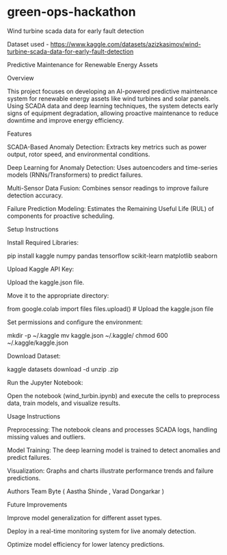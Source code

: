 # green-ops-hackathon
Wind turbine scada data for early fault detection

Dataset used - https://www.kaggle.com/datasets/azizkasimov/wind-turbine-scada-data-for-early-fault-detection

Predictive Maintenance for Renewable Energy Assets

Overview

This project focuses on developing an AI-powered predictive maintenance system for renewable energy assets like wind turbines and solar panels. Using SCADA data and deep learning techniques, the system detects early signs of equipment degradation, allowing proactive maintenance to reduce downtime and improve energy efficiency.

Features

SCADA-Based Anomaly Detection: Extracts key metrics such as power output, rotor speed, and environmental conditions.

Deep Learning for Anomaly Detection: Uses autoencoders and time-series models (RNNs/Transformers) to predict failures.

Multi-Sensor Data Fusion: Combines sensor readings to improve failure detection accuracy.

Failure Prediction Modeling: Estimates the Remaining Useful Life (RUL) of components for proactive scheduling.

Setup Instructions

Install Required Libraries:

pip install kaggle numpy pandas tensorflow scikit-learn matplotlib seaborn

Upload Kaggle API Key:

Upload the kaggle.json file.

Move it to the appropriate directory:

from google.colab import files
files.upload()  # Upload the kaggle.json file

Set permissions and configure the environment:

mkdir -p ~/.kaggle
mv kaggle.json ~/.kaggle/
chmod 600 ~/.kaggle/kaggle.json

Download Dataset:

kaggle datasets download -d <dataset-name>
unzip <dataset-name>.zip

Run the Jupyter Notebook:

Open the notebook (wind_turbin.ipynb) and execute the cells to preprocess data, train models, and visualize results.

Usage Instructions

Preprocessing: The notebook cleans and processes SCADA logs, handling missing values and outliers.

Model Training: The deep learning model is trained to detect anomalies and predict failures.

Visualization: Graphs and charts illustrate performance trends and failure predictions.

Authors
Team Byte 
( Aastha Shinde , Varad Dongarkar ) 

Future Improvements

Improve model generalization for different asset types.

Deploy in a real-time monitoring system for live anomaly detection.

Optimize model efficiency for lower latency predictions.
